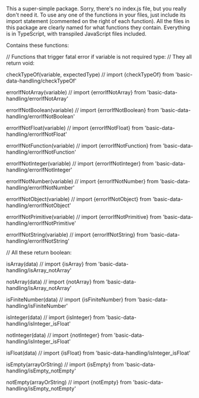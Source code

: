 This a super-simple package. Sorry, there's no index.js file, but you really don't need it.
To use any one of the functions in your files, just include its import statement (commented on the
right of each function).
All the files in this package are clearly named for what functions they contain.
Everything is in TypeScript, with transpiled JavaScript files included.

Contains these functions:


// Functions that trigger fatal error if variable is not required type:
// They all return void:

checkTypeOf(variable, expectedType) // import {checkTypeOf} from 'basic-data-handling/checkTypeOf'

errorIfNotArray(variable) // import {errorIfNotArray} from 'basic-data-handling/errorIfNotArray'

errorIfNotBoolean(variable) // import {errorIfNotBoolean} from 'basic-data-handling/errorIfNotBoolean'

errorIfNotFloat(variable) // import {errorIfNotFloat} from 'basic-data-handling/errorIfNotFloat'

errorIfNotFunction(variable) // import {errorIfNotFunction} from 'basic-data-handling/errorIfNotFunction'

errorIfNotInteger(variable) // import {errorIfNotInteger} from 'basic-data-handling/errorIfNotInteger'

errorIfNotNumber(variable) // import {errorIfNotNumber} from 'basic-data-handling/errorIfNotNumber'

errorIfNotObject(variable) // import {errorIfNotObject} from 'basic-data-handling/errorIfNotObject'

errorIfNotPrimitive(variable) // import {errorIfNotPrimitive} from 'basic-data-handling/errorIfNotPrimitive'

errorIfNotString(variable) // import {errorIfNotString} from 'basic-data-handling/errorIfNotString'



// All these return boolean:

isArray(data)  // import {isArray} from 'basic-data-handling/isArray_notArray'

notArray(data)  //  import {notArray} from 'basic-data-handling/isArray_notArray'

isFiniteNumber(data) // import {isFiniteNumber} from 'basic-data-handling/isFiniteNumber'

isInteger(data)  // import {isInteger} from 'basic-data-handling/isInteger_isFloat'

notInteger(data)  //  import {notInteger} from 'basic-data-handling/isInteger_isFloat'

isFloat(data)  // import {isFloat} from 'basic-data-handling/isInteger_isFloat'

isEmpty(arrayOrString)  // import {isEmpty} from 'basic-data-handling/isEmpty_notEmpty'

notEmpty(arrayOrString)  // import {notEmpty} from 'basic-data-handling/isEmpty_notEmpty'
